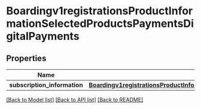 # Boardingv1registrationsProductInformationSelectedProductsPaymentsDigitalPayments

## Properties
Name | Type | Description | Notes
------------ | ------------- | ------------- | -------------
**subscription_information** | [**Boardingv1registrationsProductInformationSelectedProductsPaymentsDigitalPaymentsSubscriptionInformation**](Boardingv1registrationsProductInformationSelectedProductsPaymentsDigitalPaymentsSubscriptionInformation.md) |  | [optional] 

[[Back to Model list]](../README.md#documentation-for-models) [[Back to API list]](../README.md#documentation-for-api-endpoints) [[Back to README]](../README.md)


